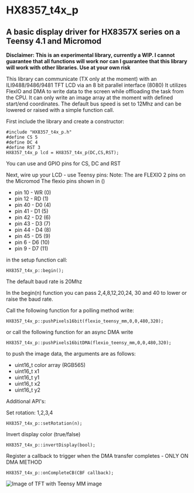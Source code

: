 # HX8357_t4x_p
## A basic display driver for HX8357X series on a Teensy 4.1 and Micromod 

**Disclaimer: This is an experimental library, currently a WIP. I cannot guarantee that all functions will work nor can I guarantee that this library will work with other libraries. Use at your own risk**  

This library can communicate (TX only at the moment) with an ILI9488/9486/9481 TFT LCD via an 8 bit parallel interface (8080)
It utilizes FlexIO and DMA to write data to the screen while offloading the task from the CPU.
It can only write an image array at the moment with defined start/end coordinates.
The default bus speed is set to 12Mhz and can be lowered or raised with a simple function call.

First include the library and create a constructor:
```
#include "HX8357_t4x_p.h"
#define CS 5
#define DC 4
#define RST 3
HX8357_t4x_p lcd = HX8357_t4x_p(DC,CS,RST);
```
You can use and GPIO pins for CS, DC and RST

Next, wire up your LCD - use Teensy pins:
Note: The are FLEXIO 2 pins on the Micromod The flexio pins shown in ()
* pin 10 - WR (0)
* pin 12 - RD (1)
* pin 40 - D0 (4)
* pin 41 - D1 (5)
* pin 42 - D2 (6)
* pin 43 - D3 (7)
* pin 44 - D4 (8)
* pin 45 - D5 (9)
* pin 6 - D6 (10)
* pin 9 - D7 (11)
   
in the setup function call:
```
HX8357_t4x_p::begin();
```
The default baud rate is 20Mhz

In the begin(n) function you can pass 2,4,8,12,20,24, 30 and 40 to lower or raise the baud rate.


Call the following function for a polling method write:
```
HX8357_t4x_p::pushPixels16bit(flexio_teensy_mm,0,0,480,320);
```
or call the following function for an async DMA write
```
HX8357_t4x_p::pushPixels16bitDMA(flexio_teensy_mm,0,0,480,320);
```
to push the image data, the arguments are as follows:
* uint16_t color array (RGB565)
* uint16_t x1
* uint16_t y1
* uint16_t x2
* uint16_t y2

Additional API's:


Set rotation: 1,2,3,4
```
HX8357_t4x_p::setRotation(n);
```

Invert display color (true/false)
```
HX8357_t4x_p::invertDisplay(bool);
```

Register a callback to trigger when the DMA transfer completes - ONLY ON DMA METHOD
```
HX8357_t4x_p::onCompleteCB(CBF callback);
```
![Image of TFT with Teensy MM image](https://github.com/david-res/HX8357_t4x_p/blob/master/mm_flexio_example.jpg)

